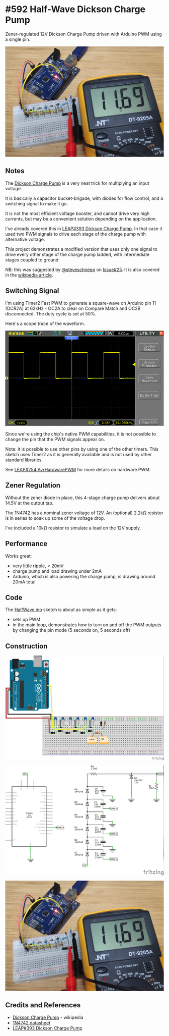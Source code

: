 # #592 Half-Wave Dickson Charge Pump

Zener-regulated 12V Dickson Charge Pump driven with Arduino PWM using a single pin.

![Build](./assets/HalfWave_build.jpg?raw=true)

## Notes

The [Dickson Charge Pump](https://en.wikipedia.org/wiki/Voltage_multiplier#Dickson_charge_pump) is a very neat trick for multiplying an input voltage.

It is basically a capacitor bucket-brigade, with diodes for flow control, and a switching signal to make it go.

It is not the most efficient voltage booster, and cannot drive very high currents, but may be a convenient
solution depending on the application.

I've already covered this in [LEAP#393 Dickson Charge Pump](../../../../playground/DicksonChargePump).
In that case it used two PWM signals to drive each stage of the charge pump with alternative voltage.

This project demonstrates a modified version that uses only one signal to drive every other stage of the charge pump ladded,
with intermediate stages coupled to ground.

NB: this was suggested by [@steveschnepp](https://github.com/steveschnepp) on [Issue#25](https://github.com/tardate/LittleArduinoProjects/issues/25).
It is also covered in the [wikipedia article](https://en.wikipedia.org/wiki/Voltage_multiplier#Dickson_charge_pump).

## Switching Signal

I'm using Timer2 Fast PWM to generate a square-wave on
Arduino pin 11 (OCR2A) at 62kHz - OC2A to clear on Compare Match and OC2B disconnected.
The duty cycle is set at 50%.

Here's a scope trace of the waveform.

![pwm_pump_control](./assets/pwm_pump_control.gif?raw=true)

Since we're using the chip's native PWM capabilities, it is not possible
to change the pin that the PWM signals appear on.

Note: it is possible to use other pins by using one of the other timers.
This sketch uses Timer2 as it is generally available and is not used by other standard libraries.

See [LEAP#254 AvrHardwarePWM](../../../../playground/AvrHardwarePWM) for more details on hardware PWM.

## Zener Regulation

Without the zener diode in place, this 4-stage charge pump delivers about 14.5V at the output tap.

The 1N4742 has a nominal zener voltage of 12V. An (optional) 2.2kΩ resistor is in series to soak up some of the voltage drop.

I've included a 10kΩ resistor to simulate a load on the 12V supply.

## Performance

Works great:

* very little ripple, < 20mV
* charge pump and load drawing under 2mA
* Arduino, which is also powering the charge pump, is drawing around 20mA total

## Code

The [HalfWave.ino](./HalfWave.ino) sketch is about as simple as it gets:

* sets up PWM
* in the main loop, demonstrates how to turn on and off the PWM outputs by changing the pin mode (5 seconds on, 5 seconds off)

## Construction

![bb](./assets/HalfWave_bb.jpg?raw=true)

![schematic](./assets/HalfWave_schematic.jpg?raw=true)

![bb_build](./assets/HalfWave_build.jpg?raw=true)

## Credits and References

* [Dickson Charge Pump](https://en.wikipedia.org/wiki/Voltage_multiplier#Dickson_charge_pump) - wikipedia
* [1N4742 datasheet](https://www.futurlec.com/Diodes/1N4742.shtml)
* [LEAP#393 Dickson Charge Pump](../../../../playground/DicksonChargePump)
